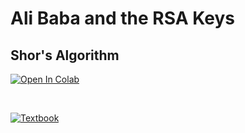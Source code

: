 # Ali Baba and the RSA Keys

## Shor's Algorithm

[![Open In Colab](https://colab.research.google.com/assets/colab-badge.svg)](https://colab.research.google.com/github/splch/quantum-tales/blob/master/code/Shor's%20Algorithm/Shor's%20Algorithm.ipynb)

<br>

[![Textbook](https://img.shields.io/badge/learn%20more-qiskit-purple?style=for-the-badge)](https://qiskit.org/textbook/ch-algorithms/shor.html)
